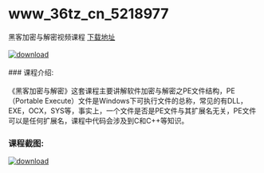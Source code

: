 # www_36tz_cn_5218977
黑客加密与解密视频课程
[下载地址](http://www.36tz.cn/article/5218977 "下载地址")
<br/></br>[![download](http://36tz.cn/muke_img/2021_03_1-53-300x220.png "下载地址")](http://www.36tz.cn/article/5218977 "下载地址")
<br/></br>### 课程介绍:<br/></br>《黑客加密与解密》这套课程主要讲解软件加密与解密之PE文件结构，PE（Portable Execute）文件是Windows下可执行文件的总称，常见的有DLL，EXE，OCX，SYS等，事实上，一个文件是否是PE文件与其扩展名无关，PE文件可以是任何扩展名，课程中代码会涉及到C和C++等知识。

### 课程截图:
[![download](http://36tz.cn/muke_img/2021_03_2-49.png "下载地址")](http://www.36tz.cn/article/5218977 "下载地址")
